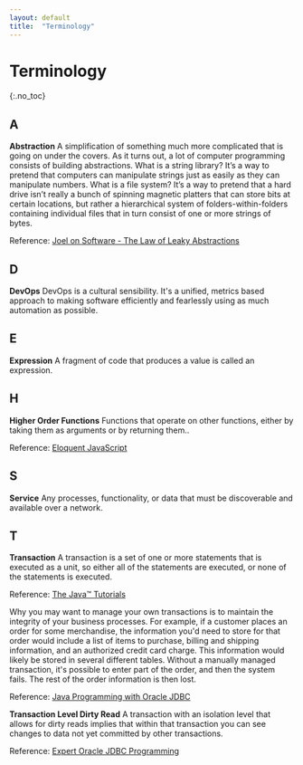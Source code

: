 ```yaml
---
layout: default
title:  "Terminology"
---
```


# Terminology
{:.no_toc}

## A
__Abstraction__ A simplification of something much more complicated that is going on under the covers. As it turns out, a lot of computer programming consists of building abstractions. What is a string library? It’s a way to pretend that computers can manipulate strings just as easily as they can manipulate numbers. What is a file system? It’s a way to pretend that a hard drive isn’t really a bunch of spinning magnetic platters that can store bits at certain locations, but rather a hierarchical system of folders-within-folders containing individual files that in turn consist of one or more strings of bytes. 

Reference: [Joel on Software - The Law of Leaky Abstractions](https://www.joelonsoftware.com/2002/11/11/the-law-of-leaky-abstractions/)

## D
__DevOps__ DevOps is a cultural sensibility. It's a unified, metrics based approach to making software efficiently and fearlessly using as much automation as possible.

## E
__Expression__ A fragment of code that produces a value is called an expression.

## H
__Higher Order Functions__ Functions that operate on other functions, either by taking them as arguments or by returning them.. 

Reference: [Eloquent JavaScript](https://eloquentjavascript.net/)

## S
__Service__ Any processes, functionality, or data that must be discoverable and available over a network.

## T
__Transaction__ A transaction is a set of one or more statements that is executed as a unit, so either all of the statements are executed, or none of the statements is executed. 

Reference: [The Java™ Tutorials](https://docs.oracle.com/javase/tutorial/jdbc/basics/transactions.html)

Why you may want to manage your own transactions is to maintain the integrity of your business processes. For example, if a customer places an order for some merchandise, the information you'd need to store for that order would include a list of items to purchase, billing and shipping information, and an authorized credit card charge. This information would likely be stored in several different tables. Without a manually managed transaction, it's possible to enter part of the order, and then the system fails. The rest of the order information is then lost. 

Reference: [Java Programming with Oracle JDBC](http://shop.oreilly.com/product/9780596000882.do)

__Transaction Level Dirty Read__ A transaction with an isolation level that allows for dirty reads implies that within that transaction you can see changes to data not yet committed by other transactions.

Reference: [Expert Oracle JDBC Programming](https://www.apress.com/gp/book/9781590594070)